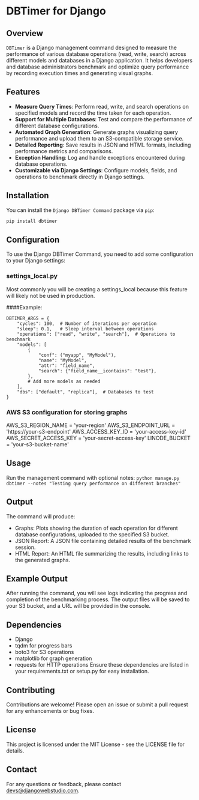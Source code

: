 # DBTimer for Django

## Overview

`DBTimer` is a Django management command designed to measure the performance of various database operations (read, write, search) across different models and databases in a Django application. It helps developers and database administrators benchmark and optimize query performance by recording execution times and generating visual graphs.

## Features

- **Measure Query Times**: Perform read, write, and search operations on specified models and record the time taken for each operation.
- **Support for Multiple Databases**: Test and compare the performance of different database configurations.
- **Automated Graph Generation**: Generate graphs visualizing query performance and upload them to an S3-compatible storage service.
- **Detailed Reporting**: Save results in JSON and HTML formats, including performance metrics and comparisons.
- **Exception Handling**: Log and handle exceptions encountered during database operations.
- **Customizable via Django Settings**: Configure models, fields, and operations to benchmark directly in Django settings.

## Installation

You can install the `Django DBTimer Command` package via `pip`:

```bash
pip install dbtimer
```

## Configuration
To use the Django DBTimer Command, you need to add some configuration to your Django settings:

### settings_local.py
Most commonly you will be creating a settings_local because this feature will likely not be used in production.

####Example:
```
DBTIMER_ARGS = {
    "cycles": 100,  # Number of iterations per operation
    "sleep": 0.1,   # Sleep interval between operations
    "operations": ["read", "write", "search"],  # Operations to benchmark
    "models": [
        {
            "conf": ("myapp", "MyModel"),
            "name": "MyModel",
            "attr": "field_name",
            "search": {"field_name__icontains": "test"},
        },
        # Add more models as needed
    ],
    "dbs": ["default", "replica"],  # Databases to test
}
```

### AWS S3 configuration for storing graphs
AWS_S3_REGION_NAME = 'your-region'
AWS_S3_ENDPOINT_URL = 'https://your-s3-endpoint'
AWS_ACCESS_KEY_ID = 'your-access-key-id'
AWS_SECRET_ACCESS_KEY = 'your-secret-access-key'
LINODE_BUCKET = 'your-s3-bucket-name'

## Usage
Run the management command with optional notes:
`python manage.py dbtimer --notes "Testing query performance on different branches"`

## Output
The command will produce:

* Graphs: Plots showing the duration of each operation for different database configurations, uploaded to the specified S3 bucket.
* JSON Report: A JSON file containing detailed results of the benchmark session.
* HTML Report: An HTML file summarizing the results, including links to the generated graphs.

## Example Output
After running the command, you will see logs indicating the progress and completion of the benchmarking process. The output files will be saved to your S3 bucket, and a URL will be provided in the console.

## Dependencies
* Django
* tqdm for progress bars
* boto3 for S3 operations
* matplotlib for graph generation
* requests for HTTP operations
Ensure these dependencies are listed in your requirements.txt or setup.py for easy installation.

## Contributing
Contributions are welcome! Please open an issue or submit a pull request for any enhancements or bug fixes.

## License
This project is licensed under the MIT License - see the LICENSE file for details.

## Contact
For any questions or feedback, please contact devs@djangowebstudio.com.
